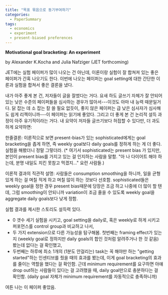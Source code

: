 ```yaml
---
title: "목표 묶음으로 동기부여하기"
categories:
  - PaperSummary
tags:
  - economics
  - experiment
  - present-biased preferences
---
```


**Motivational goal bracketing: An experiment** 

by Alexander K.Kocha and Julia Nafziger (JET forthcoming)
  
JET에는 실험 페이퍼가 많이 나오는 건 아닌데, 이론이랑 실험이 잘 합쳐져 있는 좋은 페이퍼가 간혹 나오기도 한다. 이번에 나오는 페이퍼는 goal setting에 대한 간단한 이론과 실험을 합쳐서 좋은 결론을 냈다.

<!--
> We study theoretically and experimentally how the bracketing of non-binding goals in a repeated task affects the level of goals that people set for themselves, the actual effort provided, and the pattern of effort over time. In our model, a sophisticated or partially naive individual sets either daily or weekly goals to overcome a motivational problem caused by present-biased preferences. In an online, real-effort experiment, we randomly allocated subjects to treatments where they set either daily goals for how much to work over a one-week period or a single weekly goal. Consistent with the theoretical predictions, in the treatment with daily goals, the aggregate goal level for the week was higher and subjects provided more effort compared to the treatment with a weekly goal. The higher effort was driven by the higher aggregate goal level. Additional treatments complemented internal commitment through goals with an externally enforced minimum work requirement to get started working each day.
-->

내가 아주 좋게 본 건, 저자들이 글을 잘썼다는 거다. 요새 하도 글쓰기 자체가 잘 안되어 있는 낮은 수준의 페이퍼들을 심사하는 경우가 많아서---이것도 아마 내 능력 때문일거다. 닭 잡는 데 소 잡는 칼 쓸 필요 없듯이, 좋지 않은 페이퍼는 급 낮은 심사자가 심사해도 쉽게 리젝이니까---이 페이퍼는 읽기에 좋았다. 그리고 더 좋게 본 건 논리적 설득 과정이 아주 유기적이라는 거다. 내 요약이 저자들 글쓰기보다 허접할 수 있다만, 더 과도하게 요약하면:

한줄결론: 이론적으로 보면 present-bias가 있는 sophisticated에게는 goal bracketing을 좁게 하면, 즉 weekly goal보다 daily goals를 정하게 하는 게 더 좋다. 실험을 해봤더니 정말 그렇더라. (* 여기서 sophisticated는 present bias 가 있지만, 본인이 present bias를 가지고 있는 걸 인지하는 사람을 말함. "아 나 다이어트 해야 하는데, 분명 내일도 치킨 못참고 먹겠지..." 요런 사람들.)

이론적 결과의 직관적 설명: 사람들은 consumption smoothing을 하니까, 일을 균형있게 하는 걸 며칠 적게 하고 며칠 많이 하는 것보다 선호함. sophisticated들은 weekly goal을 정한 경우 present bias때문에 당장은 조금 하고 나중에 더 많이 할 텐데, 그럼 smoothing이 안되니까 variation이 조금 줄을 수 있도록 weekly goal을 aggregate daily goals보다 낮게 정함.

실험 결과를 제시한 스토리도 설득력 있다.
* 0 갯수 세기 실험을 시키고, goal setting을 daily로, 혹은 weekly로 하게 시키고 퍼포먼스를 control group과 비교하고 나서,
* 두 가지 extension으로 다른 가능성을 탐구해봄. 첫번째는 framing effect가 있는지 (weekly goal로 정하지만 daily goals의 합인 것처럼 알려주거나 한 것 같음) 봤는데 없다는 걸 확인했고,
* 두번째는 하루에 최소 1개의 (1분도 안걸리는) task는 꼭 해야만 하는 "getting started"하는 인센티브를 줬을 때의 효과를 봤는데, 이게 goal bracketing의 효과를 줄이는 역할을 했다는 걸 확인함. 근데 minimum requirement를 요구하면 아얘 drop out하는 사람들이 있다는 걸 고려했을 때, daily goal만으로 충분하다는 걸 확인함. (daily goal 자체가 minimum requirement를 자동적으로 충족하니까)

여튼 나는 이 페이퍼 좋았음.
